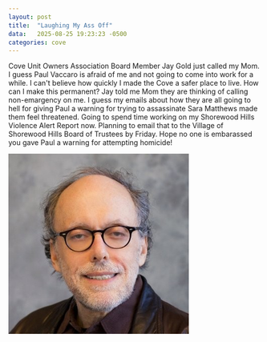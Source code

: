 ```yaml
---
layout: post
title:  "Laughing My Ass Off"
data:   2025-08-25 19:23:23 -0500
categories: cove
---
```

Cove Unit Owners Association Board Member Jay Gold just called my Mom. I guess Paul Vaccaro is afraid of me and not going to come into work for a while. I can't believe how quickly I made the Cove a safer place to live. How can I make this permanent? Jay told me Mom they are thinking of calling non-emargency on me. I guess my emails about how they are all going to hell for giving Paul a warning for trying to assassinate Sara Matthews made them feel threatened. Going to spend time working on my Shorewood Hills Violence Alert Report now. Planning to email that to the Village of Shorewood Hills Board of Trustees by Friday. Hope no one is embarassed you gave Paul a warning for attempting homicide!

![Jay Gold](/images/jay_gold.jpeg "Jay Gold")